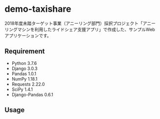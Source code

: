 # demo-taxishare
2018年度未踏ターゲット事業（アニーリング部門）採択プロジェクト「アニーリングマシンを利用したライドシェア支援アプリ」で作成した、サンプルWebアプリケーションです。

## Requirement
* Python 3.7.6
* Django 3.0.3
* Pandas 1.0.1
* NumPy 1.18.1
* Requests 2.22.0
* SciPy 1.4.1
* Django-Pandas 0.6.1

## Usage
```bash

```
